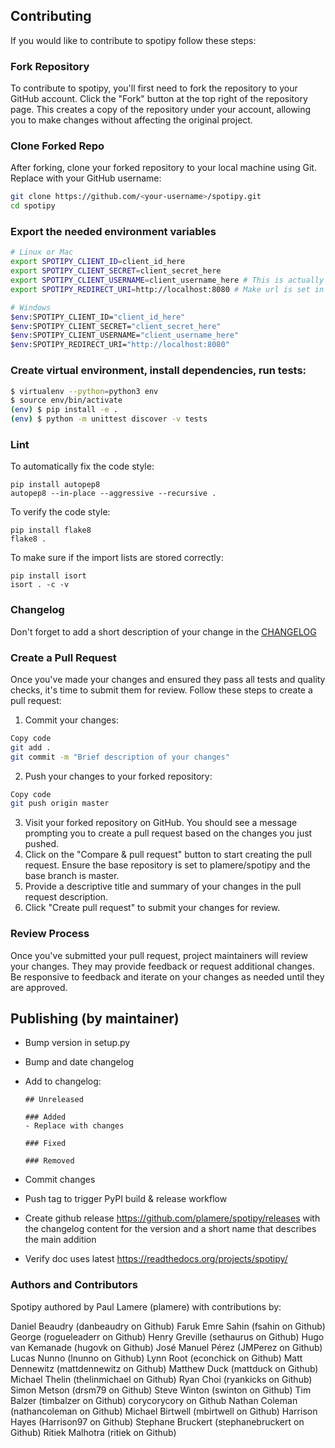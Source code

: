 ## Contributing

If you would like to contribute to spotipy follow these steps:

### Fork Repository

To contribute to spotipy, you'll first need to fork the repository to your GitHub account. Click the "Fork" button at the top right of the repository page. This creates a copy of the repository under your account, allowing you to make changes without affecting the original project.

### Clone Forked Repo

After forking, clone your forked repository to your local machine using Git. Replace <your-username> with your GitHub username:
```bash
git clone https://github.com/<your-username>/spotipy.git
cd spotipy
```

### Export the needed environment variables

```bash
# Linux or Mac
export SPOTIPY_CLIENT_ID=client_id_here
export SPOTIPY_CLIENT_SECRET=client_secret_here
export SPOTIPY_CLIENT_USERNAME=client_username_here # This is actually an id not spotify display name and can be found [here](https://www.spotify.com/us/account/overview/)
export SPOTIPY_REDIRECT_URI=http://localhost:8080 # Make url is set in app you created to get your ID and SECRET

# Windows
$env:SPOTIPY_CLIENT_ID="client_id_here"
$env:SPOTIPY_CLIENT_SECRET="client_secret_here"
$env:SPOTIPY_CLIENT_USERNAME="client_username_here" 
$env:SPOTIPY_REDIRECT_URI="http://localhost:8080" 
```

### Create virtual environment, install dependencies, run tests:

```bash
$ virtualenv --python=python3 env
$ source env/bin/activate
(env) $ pip install -e . 
(env) $ python -m unittest discover -v tests
```

### Lint

To automatically fix the code style:

    pip install autopep8
    autopep8 --in-place --aggressive --recursive .

To verify the code style:

    pip install flake8
    flake8 .

To make sure if the import lists are stored correctly:

    pip install isort
    isort . -c -v

### Changelog

Don't forget to add a short description of your change in the [CHANGELOG](CHANGELOG.md)

### Create a Pull Request

Once you've made your changes and ensured they pass all tests and quality checks, it's time to submit them for review. Follow these steps to create a pull request:

1) Commit your changes:
```bash
Copy code
git add .
git commit -m "Brief description of your changes"
```
2) Push your changes to your forked repository:
```bash
Copy code
git push origin master
```
3) Visit your forked repository on GitHub. You should see a message prompting you to create a pull request based on the changes you just pushed.
4) Click on the "Compare & pull request" button to start creating the pull request. Ensure the base repository is set to plamere/spotipy and the base branch is master.
5) Provide a descriptive title and summary of your changes in the pull request description.
6) Click "Create pull request" to submit your changes for review.

### Review Process

Once you've submitted your pull request, project maintainers will review your changes. They may provide feedback or request additional changes. Be responsive to feedback and iterate on your changes as needed until they are approved.

## Publishing (by maintainer)

 - Bump version in setup.py
 - Bump and date changelog
 - Add to changelog:

       ## Unreleased

       ### Added
       - Replace with changes

       ### Fixed

       ### Removed

 - Commit changes
 - Push tag to trigger PyPI build & release workflow
 - Create github release https://github.com/plamere/spotipy/releases with the changelog content
   for the version and a short name that describes the main addition
 - Verify doc uses latest https://readthedocs.org/projects/spotipy/

### Authors and Contributors

Spotipy authored by Paul Lamere (plamere) with contributions by:

Daniel Beaudry (danbeaudry on Github)
Faruk Emre Sahin (fsahin on Github)
George (rogueleaderr on Github)
Henry Greville (sethaurus on Github)
Hugo van Kemanade (hugovk on Github)
José Manuel Pérez (JMPerez on Github)
Lucas Nunno (lnunno on Github)
Lynn Root (econchick on Github)
Matt Dennewitz (mattdennewitz on Github)
Matthew Duck (mattduck on Github)
Michael Thelin (thelinmichael on Github)
Ryan Choi (ryankicks on Github)
Simon Metson (drsm79 on Github)
Steve Winton (swinton on Github)
Tim Balzer (timbalzer on Github)
corycorycory on Github
Nathan Coleman (nathancoleman on Github)
Michael Birtwell (mbirtwell on Github)
Harrison Hayes (Harrison97 on Github)
Stephane Bruckert (stephanebruckert on Github)
Ritiek Malhotra (ritiek on Github)